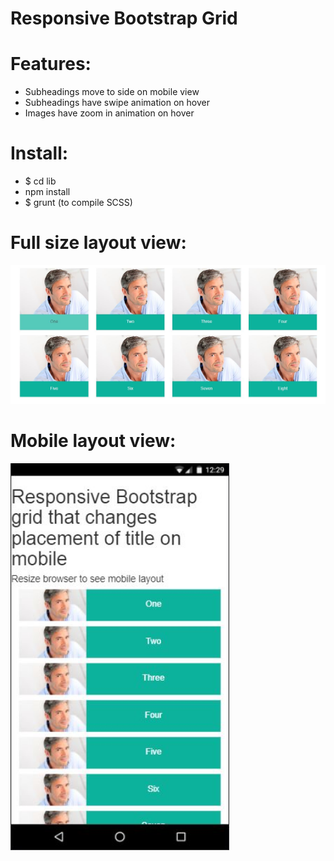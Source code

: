 # Responsive Bootstrap Grid

# Features:
* Subheadings move to side on mobile view
* Subheadings have swipe animation on hover
* Images have zoom in animation on hover

# Install:
* $ cd lib
* npm install
* $ grunt (to compile SCSS)

# Full size layout view:
  <img src="images/fullsize-layout.jpg" width="750" />
  
# Mobile layout view:
  <img src="images/mobile-layout.jpg" width="350" />

